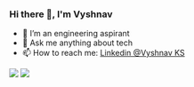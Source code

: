 ### Hi there 👋, I'm Vyshnav

- 🔭 I’m an engineering aspirant
- 💬 Ask me anything about tech
- 📫 How to reach me: [Linkedin @Vyshnav KS](https://www.linkedin.com/in/vyshnav-ks-a5b5351a5/)

<!--- ⚡ Fun fact: -->

<img src="https://github-readme-stats.vercel.app/api?username=Vyshnav-KS&&show_icons=true&title_color=ffffff&icon_color=19fc42&text_color=05f8fc&bg_color=000326">
<img src="https://github-profile-summary-cards.vercel.app/api/cards/profile-details?username=Vyshnav-KS&theme=nord_bright">



